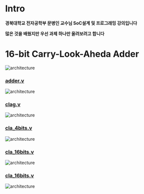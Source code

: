 # Intro

**경북대학교 전자공학부 문병인 교수님 SoC설계 및 프로그래밍 강의입니다**

**많은 것을 배웠지만 우선 과제 하나만 올려보려고 합니다**

# 16-bit Carry-Look-Aheda Adder

![architecture](https://postfiles.pstatic.net/MjAyMDExMDdfOTAg/MDAxNjA0NzI3NDQ3OTk5.pCwRUIx0RwC1BsYKYUQA0qbViMiRRDr30Wp1k3Aqkt8g.p1n9kVQiHelIF8R7O_aGt_sUpF0repCqnmoqLMXQsgQg.PNG.qotjdrb6/image.png?type=w773)

### [adder.v](https://github.com/Seonggyu-Bae/SoC_Design_and_Programing/blob/main/16bit-Carry-Look_Ahead%20Adder/adder.v)

![architecture](https://postfiles.pstatic.net/MjAyMDExMDdfMjE4/MDAxNjA0NzI3NDgyNjYy.nKbmDIgV1NPoAOE_4SDGlTRpXjvOUy9ohWx7D8Q9Gigg.XaX5JDX-rPacCjt90i2qrSOTNCu__E6rorlxO9F-iVMg.PNG.qotjdrb6/image.png?type=w773)

### [clag.v](https://github.com/Seonggyu-Bae/SoC_Design_and_Programing/blob/main/16bit-Carry-Look_Ahead%20Adder/clag.v)

![architecture](https://postfiles.pstatic.net/MjAyMDExMDdfMjE0/MDAxNjA0NzI3NTAyNjM5.wU3qdcgEMkm9z7vPs4Y5UjHK66m3vJodBqpiHkHndIMg.UZyGVKOF0WtTQwCmDhNH64U3zTGQVnNjfObkhHJwDaIg.PNG.qotjdrb6/image.png?type=w773)

### [cla_4bits.v](https://github.com/Seonggyu-Bae/SoC_Design_and_Programing/blob/main/16bit-Carry-Look_Ahead%20Adder/cla_4bits.v)

![architecture](https://postfiles.pstatic.net/MjAyMDExMDdfMSAg/MDAxNjA0NzI3NTI0Mjk0.8fSYz8z-JBZt_VhgOJowyBi1CHEMRK01muWbD_BkJBEg.6GyXK_HupQxFoBuNEQQb4OYtlX3YdeIS9sQH8HgePlcg.PNG.qotjdrb6/image.png?type=w773)

### [cla_16bits.v](https://github.com/Seonggyu-Bae/SoC_Design_and_Programing/blob/main/16bit-Carry-Look_Ahead%20Adder/cla_16bits.v)

![architecture](https://postfiles.pstatic.net/MjAyMDExMDdfMTA0/MDAxNjA0NzI3NTQ5MDUx.EOIxW75icv89Eo39w0BSP3KDx1_KA55pOjYJraeCjzYg.WTZLh94QtgPM96hBW08lyaMMGM96LUj0akQRYs9YX9Yg.PNG.qotjdrb6/image.png?type=w773)


### [cla_16bits.v](https://github.com/Seonggyu-Bae/SoC_Design_and_Programing/blob/main/16bit-Carry-Look_Ahead%20Adder/testbench_CLA.v)

![architecture](https://postfiles.pstatic.net/MjAyMDExMDdfMjM2/MDAxNjA0NzI3NTk0NjU3.JgsCQuYW4AjC5XwL052n5nCO1c8nKch7c63LkXz-4g8g.3gWLrumUKJ90I10hSJ1XLx9yeor6CCnBYLZhay2zk5Ag.PNG.qotjdrb6/image.png?type=w773)
